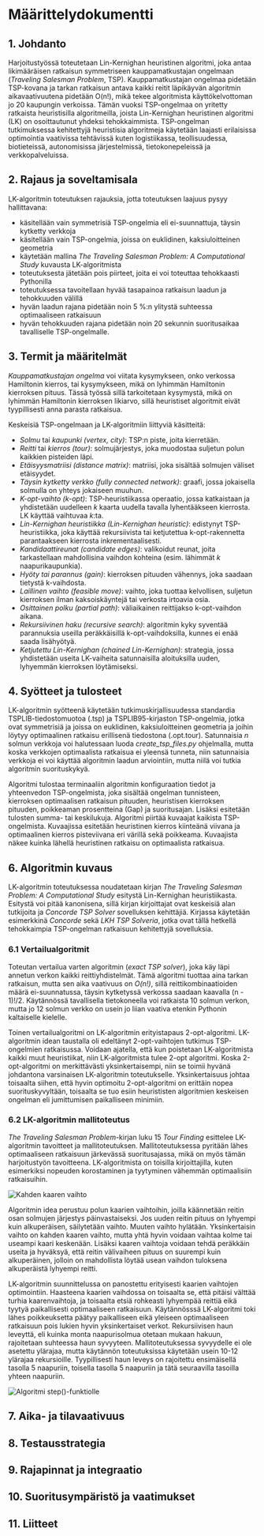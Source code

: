 # Määrittelydokumentti

## 1. Johdanto

Harjoitustyössä toteutetaan Lin-Kernighan heuristinen algoritmi, joka antaa likimääräisen ratkaisun symmetriseen kauppamatkustajan ongelmaan (_Traveling Salesman Problem_, TSP). Kauppamatkustajan ongelmaa pidetään TSP-kovana ja tarkan ratkaisun antava kaikki reitit läpikäyvän algoritmin aikavaativuutena pidetään O(n!), mikä tekee algoritmista käyttökelvottoman jo 20 kaupungin verkoissa. Tämän vuoksi TSP-ongelmaa on yritetty ratkaista heuristisilla algoritmeilla, joista Lin-Kernighan heuristinen algoritmi (LK) on osoittautunut yhdeksi tehokkaimmista. TSP-ongelman tutkimuksessa kehitettyjä heuristisia algoritmeja käytetään laajasti erilaisissa optimointia vaativissa tehtävissä kuten logistiikassa, teollisuudessa, biotieteissä, autonomisissa järjestelmissä, tietokonepeleissä ja verkkopalveluissa.

## 2. Rajaus ja soveltamisala

LK-algoritmin toteutuksen rajauksia, jotta toteutuksen laajuus pysyy hallittavana:
- käsitellään vain symmetrisiä TSP-ongelmia eli ei-suunnattuja, täysin kytketty verkkoja
- käsitellään vain TSP-ongelmia, joissa on euklidinen, kaksiuloitteinen geometria
- käytetään mallina _The Traveling Salesman Problem: A Computational Study_ kuvausta LK-algoritmista
- toteutuksesta jätetään pois piirteet, joita ei voi toteuttaa tehokkaasti Pythonilla 
- toteutuksessa tavoitellaan hyvää tasapainoa ratkaisun laadun ja tehokkuuden välillä
- hyvän laadun rajana pidetään noin 5 %:n ylitystä suhteessa optimaaliseen ratkaisuun
- hyvän tehokkuuden rajana pidetään noin 20 sekunnin suoritusaikaa tavalliselle TSP-ongelmalle. 

## 3. Termit ja määritelmät

_Kauppamatkustajan ongelma_ voi viitata kysymykseen, onko verkossa Hamiltonin kierros, tai kysymykseen, mikä on lyhimmän Hamiltonin kierroksen pituus. Tässä työssä sillä tarkoitetaan kysymystä, mikä on lyhimmän Hamiltonin kierroksen likiarvo, sillä heuristiset algoritmit eivät tyypillisesti anna parasta ratkaisua. 

Keskeisiä TSP-ongelmaan ja LK-algoritmiin liittyviä käsitteitä:
- _Solmu_ tai _kaupunki (vertex, city)_: TSP:n piste, joita kierretään.
- _Reitti_ tai _kierros (tour)_: solmujärjestys, joka muodostaa suljetun polun kaikkien pisteiden läpi.
- _Etäisyysmatriisi (distance matrix)_: matriisi, joka sisältää solmujen väliset etäisyydet.
- _Täysin kytketty verkko (fully connected network)_: graafi, jossa jokaisella solmulla on yhteys jokaiseen muuhun.
- _K-opt-vaihto (k-opt)_: TSP-heuristiikassa operaatio, jossa katkaistaan ja yhdistetään uudelleen _k_ kaarta uudella tavalla lyhentääkseen kierrosta. LK käyttää vaihtuvaa _k_:ta.
- _Lin-Kernighan heuristiikka (Lin-Kernighan heuristic)_: edistynyt TSP-heuristiikka, joka käyttää rekursiivista tai ketjutettua k-opt-rakennetta parantaakseen kierrosta inkrementaalisesti.
- _Kandidaattireunat (candidate edges)_: valikoidut reunat, joita tarkastellaan mahdollisina vaihdon kohteina (esim. lähimmät _k_ naapurikaupunkia).
- _Hyöty tai parannus (gain)_: kierroksen pituuden vähennys, joka saadaan tietystä k-vaihdosta.
- _Laillinen vaihto (feasible move)_: vaihto, joka tuottaa kelvollisen, suljetun kierroksen ilman kaksoiskäyntejä tai verkosta irtoavia osia.
- _Osittainen polku (partial path)_: väliaikainen reittijakso k-opt-vaihdon aikana.
- _Rekursiivinen haku (recursive search)_: algoritmin kyky syventää parannuksia useilla peräkkäisillä k-opt-vaihdoksilla, kunnes ei enää saada lisähyötyä.
- _Ketjutettu Lin-Kernighan (chained Lin-Kernighan)_: strategia, jossa yhdistetään useita LK-vaiheita satunnaisilla aloituksilla uuden, lyhyemmän kierroksen löytämiseksi.

## 4. Syötteet ja tulosteet

LK-algoritmin syötteenä käytetään tutkimuskirjallisuudessa standardia TSPLIB-tiedostomuotoa (.tsp) ja TSPLIB95-kirjaston TSP-ongelmia, jotka ovat symmetrisiä ja joissa on euklidinen,  kaksiuloitteinen geometria ja joihin löytyy optimaalinen ratkaisu erillisenä tiedostona (.opt.tour). Satunnaisia _n_ solmun verkkoja voi halutessaan luoda _create_tsp_files.py_ ohjelmalla, mutta koska verkkojen optimaalista ratkaisua ei yleensä tunneta, niin satunnaisia verkkoja ei voi käyttää algoritmin laadun arviointiin, mutta niilä voi tutkia algoritmin suorituskykyä. 

Algoritmi tulostaa terminaaliin algoritmin konfiguraation tiedot ja yhteenvedon TSP-ongelmista, joka sisältää ongelman tunnisteen, kierroksen optimaalisen ratkaisun pituuden, heuristisen kierroksen pituuden, poikkeaman prosentteina (Gap) ja suoritusajan. Lisäksi esitetään tulosten summa- tai keskilukuja. Algoritmi piirtää kuvaajat kaikista TSP-ongelmista. Kuvaajissa esitetään heuristinen kierros kiinteänä viivana ja optimaalinen kierros pisteviivana eri värillä sekä poikkeama. Kuvaajista näkee kuinka lähellä heuristinen ratkaisu on optimaalista ratkaisua. 

## 6. Algoritmin kuvaus

LK-algoritmin toteutuksessa noudatetaan kirjan _The Traveling Salesman Problem: A Computational Study_ esitystä Lin-Kernighan heuristiikasta. Esitystä voi pitää kanonisena, sillä kirjan kirjoittajat ovat keskeisiä alan tutkijoita ja _Concorde TSP Solver_ sovelluksen kehittäjiä. Kirjassa käytetään esimerkkinä _Concorde_ sekä _LKH TSP Solveria_, jotka ovat tällä hetkellä tehokkaimpia TSP-ongelman ratkaisuun kehitettyjä sovelluksia.

### 6.1 Vertailualgoritmit

Toteutan vertailua varten algoritmin (_exact TSP solver_), joka käy läpi annetun verkon kaikki reittiyhdistelmät. Tämä algoritmi tuottaa aina tarkan ratkaisun, mutta sen aika vaativuus on _O(n!)_, sillä reittikombinaatioiden määrä ei-suunnatussa, täysin kytketyssä verkossa saadaan kaavalla (n - 1)!/2. Käytännössä tavallisella tietokoneella voi ratkaista 10 solmun verkon, mutta jo 12 solmun verkko on usein jo liian vaativa etenkin Pythonin kaltaiselle kielelle.  

Toinen vertailualgoritmi on LK-algoritmin erityistapaus 2-opt-algoritmi. LK-algoritmin idean taustalla oli edeltänyt 2-opt-vaihtojen tutkimus TSP-ongelmien ratkaisussa. Voidaan ajatella, että kun poistetaan LK-algoritmista kaikki muut heuristiikat, niin LK-algoritmista tulee 2-opt algoritmi. Koska 2-opt-algoritmi on merkittävästi yksinkertaisempi, niin se toimii hyvänä johdantona varsinaisen LK-algoritmin toteutukselle. Yksinkertaisuus johtaa toisaalta siihen, että hyvin optimoitu 2-opt-algoritmi on erittäin nopea suorituskyvyltään, toisaalta se tuo esiin heurististen algoritmien keskeisen ongelman eli jumittumisen paikalliseen minimiin. 

### 6.2 LK-algoritmin mallitoteutus

_The Traveling Salesman Problem_-kirjan luku 15 _Tour Finding_ esittelee LK-algoritmin tavoitteet ja mallitoteutuksen. Mallitoteutuksessa pyritään lähes optimaaliseen ratkaisuun järkevässä suoritusajassa, mikä on myös tämän harjoitustyön tavoitteena. LK-algoritmista on toisilla kirjoittajilla, kuten esimerkiksi nopeuden korostaminen ja tyytyminen vähemmän optimaalisiin ratkaisuihin. 

![Kahden kaaren vaihto](/images/figure_15_1.png)

Algoritmin idea perustuu polun kaarien vaihtoihin, joilla käännetään reitin osan solmujen järjestys päinvastaiseksi. Jos uuden reitin pituus on lyhyempi kuin alkuperäisen, säilytetään vaihto. Muuten vaihto hylätään. Yksinkertaisin vaihto on kahden kaaren vaihto, mutta yhtä hyvin voidaan vaihtaa kolme tai useampi kaari keskenään. Lisäksi kaaren vaihtoja voidaan tehdä peräkkäin useita ja hyväksyä, että reitin välivaiheen pituus on suurempi kuin alkuperäinen, jolloin on mahdollista löytää usean vaihdon tuloksena alkuperäistä lyhyempi reitti.  

LK-algoritmin suunnittelussa on panostettu erityisesti kaarien vaihtojen optimointiin. Haasteena kaarien vaihdossa on toisaalta se, että pitäisi välttää turhia kaarenvaihtoja, ja toisaalta etsiä rohkeasti lyhyempää reittiä eikä tyytyä paikallisesti optimaaliseen ratkaisuun. Käytännösssä LK-algoritmi toki lähes poikkeuksetta päätyy paikalliseen eikä yleiseen optimaaliseen ratkaisuun pois lukien hyvin yksinkertaiset verkot. Rekursiivisen haun leveyttä, eli kuinka monta naapurisolmua otetaan mukaan hakuun, rajoitetaan suhteessa haun syvyyteen. Mallitoteutuksessa syvyydelle ei ole asetettu ylärajaa, mutta käytännön toteutuksissa käytetään usein 10-12 ylärajaa rekursioille. Tyypillisesti haun leveys on rajoitettu ensimäisellä tasolla 5 naapuriin, toisella tasolla 5 naapuriin ja tätä seuraavilla tasoilla yhteen naapuriin.

![Algoritmi step()-funktiolle](/images/algorithm_15_1.png)




## 7. Aika- ja tilavaativuus

## 8. Testausstrategia

## 9. Rajapinnat ja integraatio

## 10. Suoritusympäristö ja vaatimukset

## 11. Liitteet
